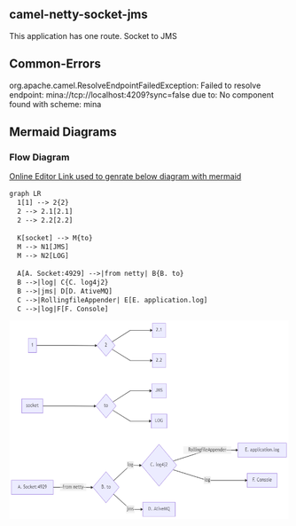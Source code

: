 ## camel-netty-socket-jms

This application has one route. Socket to JMS


## Common-Errors

org.apache.camel.ResolveEndpointFailedException: Failed to resolve endpoint: mina://tcp://localhost:4209?sync=false due to: No component found with scheme: mina

## Mermaid Diagrams

### Flow Diagram
[Online Editor Link used to genrate below diagram with mermaid](https://mermaid-js.github.io/mermaid-live-editor)
```
graph LR
  1[1] --> 2{2}
  2 --> 2.1[2.1]
  2 --> 2.2[2.2]

  K[socket] --> M{to}
  M --> N1[JMS]
  M --> N2[LOG]

  A[A. Socket:4929] -->|from netty| B{B. to}
  B -->|log| C{C. log4j2}
  B -->|jms| D[D. AtiveMQ]
  C -->|RollingfileAppender| E[E. application.log]
  C -->|log|F[F. Console]
```
![Flow Diagram](image/flow_diagram.png)